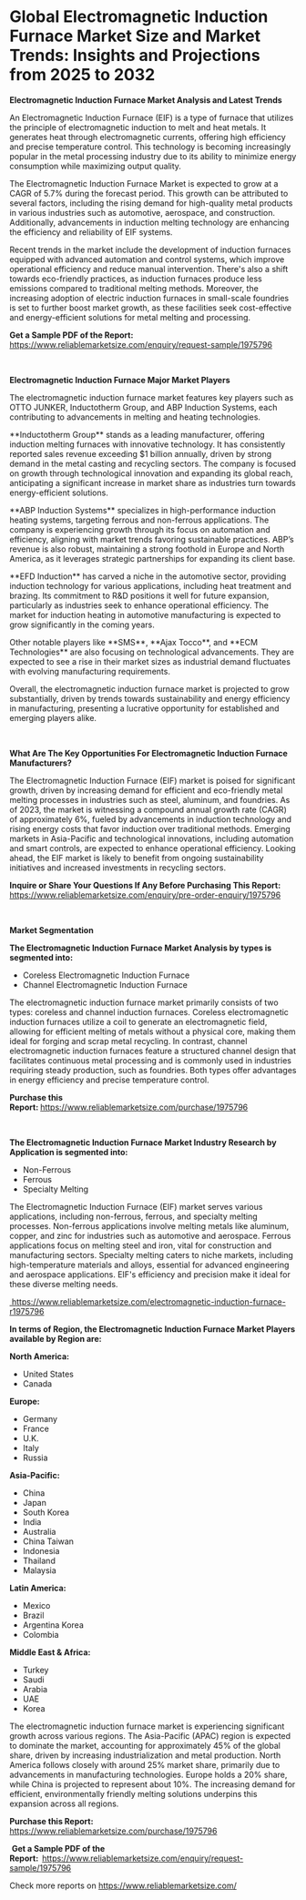 <p><h1>Global Electromagnetic Induction Furnace Market Size and Market Trends: Insights and Projections from 2025 to 2032</h1></p><p><strong>Electromagnetic Induction Furnace Market Analysis and Latest Trends</strong></p>
<p><p>An Electromagnetic Induction Furnace (EIF) is a type of furnace that utilizes the principle of electromagnetic induction to melt and heat metals. It generates heat through electromagnetic currents, offering high efficiency and precise temperature control. This technology is becoming increasingly popular in the metal processing industry due to its ability to minimize energy consumption while maximizing output quality.</p><p>The Electromagnetic Induction Furnace Market is expected to grow at a CAGR of 5.7% during the forecast period. This growth can be attributed to several factors, including the rising demand for high-quality metal products in various industries such as automotive, aerospace, and construction. Additionally, advancements in induction melting technology are enhancing the efficiency and reliability of EIF systems.</p><p>Recent trends in the market include the development of induction furnaces equipped with advanced automation and control systems, which improve operational efficiency and reduce manual intervention. There's also a shift towards eco-friendly practices, as induction furnaces produce less emissions compared to traditional melting methods. Moreover, the increasing adoption of electric induction furnaces in small-scale foundries is set to further boost market growth, as these facilities seek cost-effective and energy-efficient solutions for metal melting and processing.</p></p>
<p><strong>Get a Sample PDF of the Report:&nbsp;</strong> <a href="https://www.reliablemarketsize.com/enquiry/request-sample/1975796?utm_campaign=3564&utm_medium=2&utm_source=Github&utm_content=ia&utm_term=10042025&utm_id=electromagnetic-induction-furnace">https://www.reliablemarketsize.com/enquiry/request-sample/1975796</a></p>
<p>&nbsp;</p>
<p><strong>Electromagnetic Induction Furnace Major Market Players</strong></p>
<p><p>The electromagnetic induction furnace market features key players such as OTTO JUNKER, Inductotherm Group, and ABP Induction Systems, each contributing to advancements in melting and heating technologies.</p><p>**Inductotherm Group** stands as a leading manufacturer, offering induction melting furnaces with innovative technology. It has consistently reported sales revenue exceeding $1 billion annually, driven by strong demand in the metal casting and recycling sectors. The company is focused on growth through technological innovation and expanding its global reach, anticipating a significant increase in market share as industries turn towards energy-efficient solutions.</p><p>**ABP Induction Systems** specializes in high-performance induction heating systems, targeting ferrous and non-ferrous applications. The company is experiencing growth through its focus on automation and efficiency, aligning with market trends favoring sustainable practices. ABP’s revenue is also robust, maintaining a strong foothold in Europe and North America, as it leverages strategic partnerships for expanding its client base.</p><p>**EFD Induction** has carved a niche in the automotive sector, providing induction technology for various applications, including heat treatment and brazing. Its commitment to R&D positions it well for future expansion, particularly as industries seek to enhance operational efficiency. The market for induction heating in automotive manufacturing is expected to grow significantly in the coming years.</p><p>Other notable players like **SMS**, **Ajax Tocco**, and **ECM Technologies** are also focusing on technological advancements. They are expected to see a rise in their market sizes as industrial demand fluctuates with evolving manufacturing requirements. </p><p>Overall, the electromagnetic induction furnace market is projected to grow substantially, driven by trends towards sustainability and energy efficiency in manufacturing, presenting a lucrative opportunity for established and emerging players alike.</p></p>
<p>&nbsp;</p>
<p><strong>What Are The Key Opportunities For Electromagnetic Induction Furnace Manufacturers?</strong></p>
<p><p>The Electromagnetic Induction Furnace (EIF) market is poised for significant growth, driven by increasing demand for efficient and eco-friendly metal melting processes in industries such as steel, aluminum, and foundries. As of 2023, the market is witnessing a compound annual growth rate (CAGR) of approximately 6%, fueled by advancements in induction technology and rising energy costs that favor induction over traditional methods. Emerging markets in Asia-Pacific and technological innovations, including automation and smart controls, are expected to enhance operational efficiency. Looking ahead, the EIF market is likely to benefit from ongoing sustainability initiatives and increased investments in recycling sectors.</p></p>
<p><strong>Inquire or Share Your Questions If Any Before Purchasing This Report:</strong> <a href="https://www.reliablemarketsize.com/enquiry/pre-order-enquiry/1975796?utm_campaign=3564&utm_medium=2&utm_source=Github&utm_content=ia&utm_term=10042025&utm_id=electromagnetic-induction-furnace">https://www.reliablemarketsize.com/enquiry/pre-order-enquiry/1975796</a></p>
<p>&nbsp;</p>
<p><strong>Market Segmentation</strong></p>
<p><strong>The Electromagnetic Induction Furnace Market Analysis by types is segmented into:</strong></p>
<p><ul><li>Coreless Electromagnetic Induction Furnace</li><li>Channel Electromagnetic Induction Furnace</li></ul></p>
<p><p>The electromagnetic induction furnace market primarily consists of two types: coreless and channel induction furnaces. Coreless electromagnetic induction furnaces utilize a coil to generate an electromagnetic field, allowing for efficient melting of metals without a physical core, making them ideal for forging and scrap metal recycling. In contrast, channel electromagnetic induction furnaces feature a structured channel design that facilitates continuous metal processing and is commonly used in industries requiring steady production, such as foundries. Both types offer advantages in energy efficiency and precise temperature control.</p></p>
<p><strong>Purchase this Report:&nbsp;</strong><a href="https://www.reliablemarketsize.com/purchase/1975796?utm_campaign=3564&utm_medium=2&utm_source=Github&utm_content=ia&utm_term=10042025&utm_id=electromagnetic-induction-furnace">https://www.reliablemarketsize.com/purchase/1975796</a></p>
<p>&nbsp;</p>
<p><strong>The Electromagnetic Induction Furnace Market Industry Research by Application is segmented into:</strong></p>
<p><ul><li>Non-Ferrous</li><li>Ferrous</li><li>Specialty Melting</li></ul></p>
<p><p>The Electromagnetic Induction Furnace (EIF) market serves various applications, including non-ferrous, ferrous, and specialty melting processes. Non-ferrous applications involve melting metals like aluminum, copper, and zinc for industries such as automotive and aerospace. Ferrous applications focus on melting steel and iron, vital for construction and manufacturing sectors. Specialty melting caters to niche markets, including high-temperature materials and alloys, essential for advanced engineering and aerospace applications. EIF's efficiency and precision make it ideal for these diverse melting needs.</p></p>
<p><a href="https://www.reliablemarketsize.com/electromagnetic-induction-furnace-r1975796?utm_campaign=3564&utm_medium=2&utm_source=Github&utm_content=ia&utm_term=10042025&utm_id=electromagnetic-induction-furnace">&nbsp;https://www.reliablemarketsize.com/electromagnetic-induction-furnace-r1975796</a></p>
<p><strong>In terms of Region, the Electromagnetic Induction Furnace Market Players available by Region are:</strong></p>
<p>
    <p> <strong> North America: </strong>
        <ul>
            <li>United States</li>
            <li>Canada</li>
        </ul>
        </p> 
    <p> <strong> Europe: </strong>
        <ul>
            <li>Germany</li>
            <li>France</li>
            <li>U.K.</li>
            <li>Italy</li>
            <li>Russia</li>
        </ul>
        </p> 
    <p> <strong> Asia-Pacific: </strong>
        <ul>
            <li>China</li>
            <li>Japan</li>
            <li>South Korea</li>
            <li>India</li>
            <li>Australia</li>
            <li>China Taiwan</li>
            <li>Indonesia</li>
            <li>Thailand</li>
            <li>Malaysia</li>
        </ul>
        </p> 
    <p> <strong> Latin America: </strong>
        <ul>
            <li>Mexico</li>
            <li>Brazil</li>
            <li>Argentina Korea</li>
            <li>Colombia</li>
        </ul>
        </p> 
    <p> <strong> Middle East & Africa: </strong>
        <ul>
            <li>Turkey</li>
            <li>Saudi</li>
            <li>Arabia</li>
            <li>UAE</li>
            <li>Korea</li>
        </ul>
    </p>
    </p>
<p><p>The electromagnetic induction furnace market is experiencing significant growth across various regions. The Asia-Pacific (APAC) region is expected to dominate the market, accounting for approximately 45% of the global share, driven by increasing industrialization and metal production. North America follows closely with around 25% market share, primarily due to advancements in manufacturing technologies. Europe holds a 20% share, while China is projected to represent about 10%. The increasing demand for efficient, environmentally friendly melting solutions underpins this expansion across all regions.</p></p>
<p><strong>Purchase this Report: </strong><a href="https://www.reliablemarketsize.com/purchase/1975796?utm_campaign=3564&utm_medium=2&utm_source=Github&utm_content=ia&utm_term=10042025&utm_id=electromagnetic-induction-furnace">https://www.reliablemarketsize.com/purchase/1975796</a></p>
<p>&nbsp;<strong>Get a Sample PDF of the Report:&nbsp;&nbsp;</strong><a href="https://www.reliablemarketsize.com/enquiry/request-sample/1975796?utm_campaign=3564&utm_medium=2&utm_source=Github&utm_content=ia&utm_term=10042025&utm_id=electromagnetic-induction-furnace">https://www.reliablemarketsize.com/enquiry/request-sample/1975796</a></p>
<p><strong></strong></p>
<p>Check more reports on <a href="https://www.reliablemarketsize.com/?utm_campaign=3564&utm_medium=2&utm_source=Github&utm_content=ia&utm_term=10042025&utm_id=electromagnetic-induction-furnace">https://www.reliablemarketsize.com/</a></p>